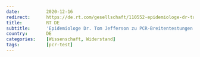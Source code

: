 ```yaml
---
date:          2020-12-16
redirect:      https://de.rt.com/gesellschaft/110552-epidemiologe-dr-tom-jefferson-zu/
title:         RT DE
subtitle:      'Epidemiologe Dr. Tom Jefferson zu PCR-Breitentestungen: "Irgendetwas läuft hier gewaltig schief"'
country:       DE
categories:    [Wissenschaft, Widerstand]
tags:          [pcr-test]
---
```

